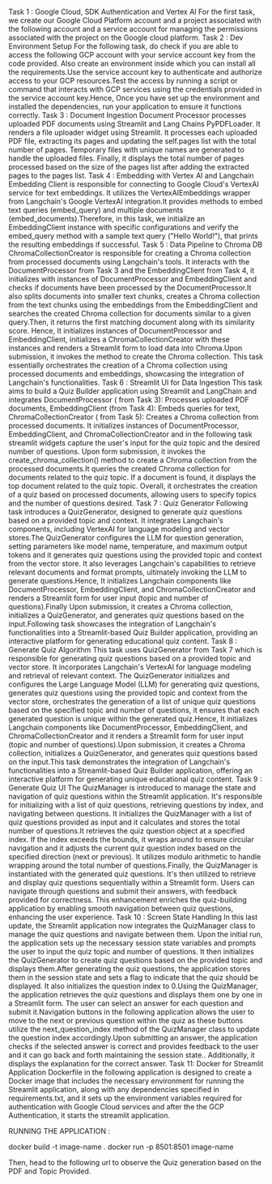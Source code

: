 Task 1 : Google Cloud, SDK Authentication and Vertex AI
For the first task, we create our Google Cloud Platform account and a project associated with the following account and a service account for managing the permissions associated with the project on the Google cloud platform.
Task 2 : Dev Environment Setup
For the following task, do check if you are able to access the following GCP account with your service account key from the code provided. Also create an environment inside which you can install all the requirements.Use the service account key to authenticate and authorize access to your GCP resources.Test the access by running a script or command that interacts with GCP services using the credentials provided in the service account key.Hence, Once you have set up the environment and installed the dependencies, run your application to ensure it functions correctly.
Task 3 : Document Ingestion
Document Processor processes uploaded PDF documents using Streamlit and Lang Chains PyPDFLoader. It renders a file uploader widget using Streamlit. It processes each uploaded PDF file, extracting its pages and updating the self.pages list with the total number of pages. Temporary files with unique names are generated to handle the uploaded files. Finally, it displays the total number of pages processed based on the size of the pages list after adding the extracted pages to the pages list.
Task 4 : Embedding with Vertex AI and Langchain
Embedding Client is responsible for connecting to Google Cloud's VertexAI service for text embeddings. It utilizes the VertexAIEmbeddings wrapper from Langchain's Google VertexAI integration.It provides methods to embed text queries (embed_query) and multiple documents (embed_documents).Therefore, in this task, we initialize an EmbeddingClient instance with specific configurations and verify the embed_query method with a sample text query ("Hello World!"), that prints the resulting embeddings if successful.
Task 5 : Data Pipeline to Chroma DB
ChromaCollectionCreator is responsible for creating a Chroma collection from processed documents using Langchain's tools. It interacts with the DocumentProcessor from Task 3 and the EmbeddingClient from Task 4, it initializes with instances of DocumentProcessor and EmbeddingClient and checks if documents have been processed by the DocumentProcessor.It also splits documents into smaller text chunks, creates a Chroma collection from the text chunks using the embeddings from the EmbeddingClient and searches the created Chroma collection for documents similar to a given query.Then, it returns the first matching document along with its similarity score. Hence, It initializes instances of DocumentProcessor and EmbeddingClient, initializes a ChromaCollectionCreator with these instances and renders a Streamlit form to load data into Chroma.Upon submission, it invokes the method to create the Chroma collection. This task essentially orchestrates the creation of a Chroma collection using processed documents and embeddings, showcasing the integration of Langchain's functionalities.
Task 6 : Streamlit UI for Data Ingestion
This task aims to build a Quiz Builder application using Streamlit and LangChain and integrates DocumentProcessor ( from Task 3): Processes uploaded PDF documents, EmbeddingClient (from Task 4): Embeds queries for text, ChromaCollectionCreator ( from Task 5): Creates a Chroma collection from processed documents. It initializes instances of DocumentProcessor, EmbeddingClient, and ChromaCollectionCreator and in the following task streamlit widgets capture the user's input for the quiz topic and the desired number of questions. Upon form submission, it invokes the create_chroma_collection() method to create a Chroma collection from the processed documents.It queries the created Chroma collection for documents related to the quiz topic. If a document is found, it displays the top document related to the quiz topic. Overall, it orchestrates the creation of a quiz based on processed documents, allowing users to specify topics and the number of questions desired. 
Task 7 : Quiz Generator
Following task introduces a QuizGenerator, designed to generate quiz questions based on a provided topic and context. It integrates Langchain's components, including VertexAI for language modeling and vector stores.The QuizGenerator configures the LLM for question generation, setting parameters like model name, temperature, and maximum output tokens and it generates quiz questions using the provided topic and context from the vector store. It also leverages Langchain's capabilities to retrieve relevant documents and format prompts, ultimately invoking the LLM to generate questions.Hence, It initializes Langchain components like DocumentProcessor, EmbeddingClient, and ChromaCollectionCreator and renders a Streamlit form for user input (topic and number of questions).Finally Upon submission, it creates a Chroma collection, initializes a QuizGenerator, and generates quiz questions based on the input.Following task showcases the integration of Langchain's functionalities into a Streamlit-based Quiz Builder application, providing an interactive platform for generating educational quiz content.
Task 8 : Generate Quiz Algorithm
This task uses QuizGenerator from Task 7 which is responsible for generating quiz questions based on a provided topic and vector store. It incorporates Langchain's VertexAI for language modeling and retrieval of relevant context. The QuizGenerator initializes and configures the Large Language Model (LLM) for generating quiz questions, generates quiz questions using the provided topic and context from the vector store, orchestrates the generation of a list of unique quiz questions based on the specified topic and number of questions, it ensures that each generated question is unique within the generated quiz.Hence, It initializes Langchain components like DocumentProcessor, EmbeddingClient, and ChromaCollectionCreator and it renders a Streamlit form for user input (topic and number of questions).Upon submission, it creates a Chroma collection, initializes a QuizGenerator, and generates quiz questions based on the input.This task demonstrates the integration of Langchain's functionalities into a Streamlit-based Quiz Builder application, offering an interactive platform for generating unique educational quiz content.
Task 9 : Generate Quiz UI
The QuizManager is introduced to manage the state and navigation of quiz questions within the Streamlit application. It's responsible for initializing with a list of quiz questions, retrieving questions by index, and navigating between questions. It initializes the QuizManager with a list of quiz questions provided as input and it calculates and stores the total number of questions.It retrieves the quiz question object at a specified index. If the index exceeds the bounds, it wraps around to ensure circular navigation and it adjusts the current quiz question index based on the specified direction (next or previous). It utilizes modulo arithmetic to handle wrapping around the total number of questions.Finally, the QuizManager is instantiated with the generated quiz questions. It's then utilized to retrieve and display quiz questions sequentially within a Streamlit form. Users can navigate through questions and submit their answers, with feedback provided for correctness. This enhancement enriches the quiz-building application by enabling smooth navigation between quiz questions, enhancing the user experience.
Task 10 : Screen State Handling
In this last update, the Streamlit application now integrates the QuizManager class to manage the quiz questions and navigate between them. Upon the initial run, the application sets up the necessary session state variables and prompts the user to input the quiz topic and number of questions. It then initializes the QuizGenerator to create quiz questions based on the provided topic and displays them.After generating the quiz questions, the application stores them in the session state and sets a flag to indicate that the quiz should be displayed. It also initializes the question index to 0.Using the QuizManager, the application retrieves the quiz questions and displays them one by one in a Streamlit form. The user can select an answer for each question and submit it.Navigation buttons in the following application allows the user to move to the next or previous question within the quiz as these buttons utilize the next_question_index method of the QuizManager class to update the question index accordingly.Upon submitting an answer, the application checks if the selected answer is correct and provides feedback to the user and it can go back and forth maintaining the session state.. Additionally, it displays the explanation for the correct answer.
Task 11: Docker for Streamlit Application
Dockerfile in the following application is designed to create a Docker image that includes the necessary environment for running the Streamlit application, along with any dependencies specified in requirements.txt, and it sets up the environment variables required for authentication with Google Cloud services and after the the GCP Authentication, it starts the streamlit application.

RUNNING THE APPLICATION : 

docker build -t image-name .
docker run -p 8501:8501 image-name

Then, head to the following url to observe the Quiz generation based on the PDF and Topic Provided.


